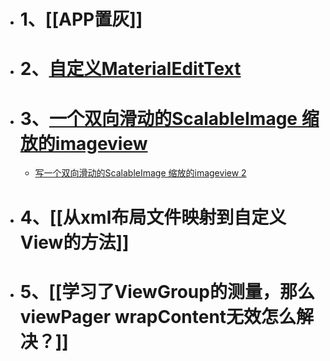 - # 1、[[APP置灰]]
- # 2、[自定义MaterialEditText](https://blog.csdn.net/xuwb123xuwb/article/details/115102044)
- # 3、[一个双向滑动的ScalableImage 缩放的imageview](https://blog.csdn.net/xuwb123xuwb/article/details/115248791)
	- [写一个双向滑动的ScalableImage 缩放的imageview 2](https://blog.csdn.net/xuwb123xuwb/article/details/115262896)
- # 4、[[从xml布局文件映射到自定义View的方法]]
- # 5、[[学习了ViewGroup的测量，那么viewPager wrapContent无效怎么解决？]]
